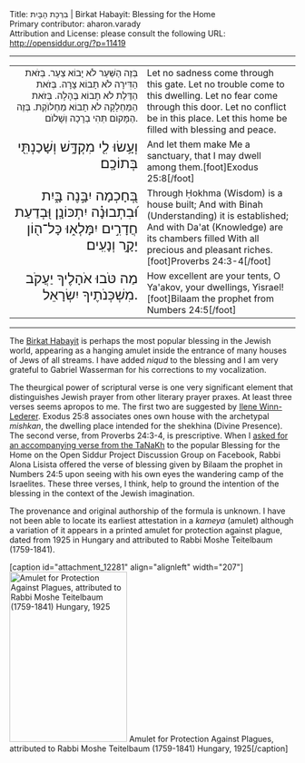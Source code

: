 <html>
<head></head>
<body>
Title: בִּרְכָּת הָבָּיִת | Birkat Habayit: Blessing for the Home<br />
Primary contributor: aharon.varady<br />
Attribution and License: please consult the following URL: <a href="http://opensiddur.org/?p=11419">http://opensiddur.org/?p=11419</a>
<p />
<hr />

<table style="margin-left: auto;margin-right: auto;">
<tbody>
<tr>
<td style="vertical-align:top;" width="46%">
<div class="liturgy" style="text-align: right;"><span lang="he">
 בְּזֶה הַשַּׁעַר לֹא יָבוֹא צַעַר.
בְּזֹאת הַדִּירָה לֹא תָבוֹא צָרָה.
בְּזֹאת הַדֶּלֶת לֺא תָבוֹא בֶּהָלָה.
בְּזֹאת הַמַּחְלָקָה לֺא תָבוֹא מַחְלוֺקֶת.
בְּזֶה הַמָּקוֺם תְּהִי בְרָכָה וְשָׁלוֺם.
</span></div></td>
 
<td width="53%"><div class="english">
Let no sadness come through this gate.
Let no trouble come to this dwelling.
Let no fear come through this door.
Let no conflict be in this place.
Let this home be filled with blessing and peace.
</div></td></tr>


<tr><td style="vertical-align:top;" width="46%">
<div class="scribe" style="text-align: right; font-size: 1.5em;"><span lang="he">
וְעָ֥שׂוּ לִ֖י מִקְדָּ֑שׁ וְשָׁכַנְתִּ֖י בְּתוֹכָֽם׃
</span></div></td>
 
<td width="53%"><div class="english">
And let them make Me a sanctuary, that I may dwell among them.[foot]Exodus 25:8[/foot]
</div></td></tr>


<tr><td style="vertical-align:top;" width="46%">
<div class="scribe" style="text-align: right; font-size: 1.5em;"><span lang="he">
בְּ֭חָכְמָה יִבָּ֣נֶה בָּ֑יִת וּ֝בִתְבוּנָ֗ה יִתְכּוֹנָֽן׃
 וּ֭בְדַעַת חֲדָרִ֣ים יִמָּלְא֑וּ כָּל־ה֖וֹן יָקָ֣ר וְנָעִֽים׃
</span></div></td>
 
<td width="53%"><div class="english">
Through Ḥokhma (Wisdom) is a house built; And with Binah (Understanding) it is established; 
And with Da'at (Knowledge) are its chambers filled With all precious and pleasant riches.[foot]Proverbs 24:3-4[/foot]
</div></td></tr>


<tr><td style="vertical-align:top;" width="46%">
<div class="scribe" style="text-align: right; font-size: 1.5em;"><span lang="he">
מַה טֹּבוּ אֹהָלֶיךָ יַעֲקֹב מִשְׁכְּנֹתֶיךָ יִשְׂרָאֵל.
</span></div></td>
 
<td width="53%"><div class="english">
How excellent are your tents, O Ya'akov, your dwellings, Yisrael![foot]Bilaam the prophet from Numbers 24:5[/foot]
</div>
</td></tr></tbody></table>

<hr />

The <a href="http://en.wikipedia.org/wiki/Birkat_HaBayit">Birkat Habayit</a> is perhaps the most popular blessing in the Jewish world, appearing as a hanging amulet inside the entrance of many houses of Jews of all streams. I have added <em>niqud</em> to the blessing and I am very grateful to Gabriel Wasserman for his corrections to my vocalization.

The theurgical power of scriptural verse is one very significant element that distinguishes Jewish prayer from other literary prayer praxes. At least three verses seems apropos to me. The first two are suggested by <a href="https://imaginarius13.wordpress.com/2014/01/15/from-house-to-home-a-blessing-of-transition/">Ilene Winn-Lederer</a>. Exodus 25:8 associates ones own house with the archetypal <em>mishkan</em>, the dwelling place intended for the shekhina (Divine Presence). The second verse, from Proverbs 24:3-4, is prescriptive. When I <a href="https://www.facebook.com/groups/opensiddur/permalink/10152938885227746/">asked for an accompanying verse from the TaNaKh</a> to the popular Blessing for the Home on the Open Siddur Project Discussion Group on Facebook, Rabbi Alona Lisista offered the verse of blessing given by Bilaam the prophet in Numbers 24:5 upon seeing with his own eyes the wandering camp of the Israelites. These three verses, I think, help to ground the intention of the blessing in the context of the Jewish imagination.

The provenance and original authorship of the formula is unknown. I have not been able to locate its earliest attestation in a <em>kameya</em> (amulet) although a variation of it appears in a printed amulet for protection against plague, dated from 1925 in Hungary and attributed to Rabbi Moshe Teitelbaum (1759-1841).

[caption id="attachment_12281" align="alignleft" width="207"]<a href="https://opensiddur.org/wp-content/uploads/2015/05/Amulet-for-Protection-Against-Plaugues-attributed-to-Rabbi-Moshe-Teitelbaum-1759-1841-Hungary-1925.png"><img src="https://opensiddur.org/wp-content/uploads/2015/05/Amulet-for-Protection-Against-Plaugues-attributed-to-Rabbi-Moshe-Teitelbaum-1759-1841-Hungary-1925-207x300.png" alt="Amulet for Protection Against Plagues, attributed to Rabbi Moshe Teitelbaum (1759-1841) Hungary, 1925" width="207" height="300" class="size-medium wp-image-12281" /></a> Amulet for Protection Against Plagues, attributed to Rabbi Moshe Teitelbaum (1759-1841) Hungary, 1925[/caption]
</body>
</html>